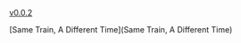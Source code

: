 [v0.0.2](https://github.com/littleflute/Merle-Haggard1/edit/master/README.md)

[Same Train, A Different Time](Same Train, A Different Time)


